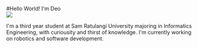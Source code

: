 #Hello World! I'm Deo <br>
<a href="https://linkedin.com/in/solideodajoh"><img src="https://img.shields.io/badge/-LinkedIn-0072b1?&style=for-the-badge&logo=linkedin&logoColor=white" /></a>

I'm a third year student at Sam Ratulangi University majoring in Informatics Engineering, with curiousity and thirst of knowledge. I'm currently working on robotics and software development.


